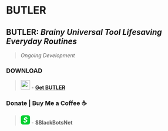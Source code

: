 # BUTLER
## **BUTLER**: *Brainy Universal Tool Lifesaving Everyday Routines*
> *Ongoing Development*

### DOWNLOAD
> <img src="https://raw.githubusercontent.com/black-bots/BUTLER/main/-.ico" width="25" height="25"> - **[Get BUTLER](https://drive.google.com/file/d/1IqHjwB7ZkwOYyaTMohQDWSjHdOaTSNnd/)**

### Donate | Buy Me a Coffee ☕
> <img src="https://raw.githubusercontent.com/black-bots/BUTLER/main/don.png" width="25" height="25"> - **$BlackBotsNet**
